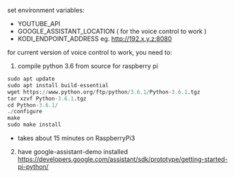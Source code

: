 set environment variables:
- YOUTUBE_API
- GOOGLE_ASSISTANT_LOCATION ( for the voice control to work )
- KODI_ENDPOINT_ADDRESS eg. http://192.x.y.z:8080


for current version of voice control to work, you need to:
1. compile python 3.6 from source for raspberry pi
```python
sudo apt update
sudo apt install build-essential
wget https://www.python.org/ftp/python/3.6.1/Python-3.6.1.tgz
tar xzvf Python-3.6.1.tgz
cd Python-3.6.1/
./configure
make
sudo make install
```
* takes about 15 minutes on RaspberryPi3

2. have google-assistant-demo installed
https://developers.google.com/assistant/sdk/prototype/getting-started-pi-python/
